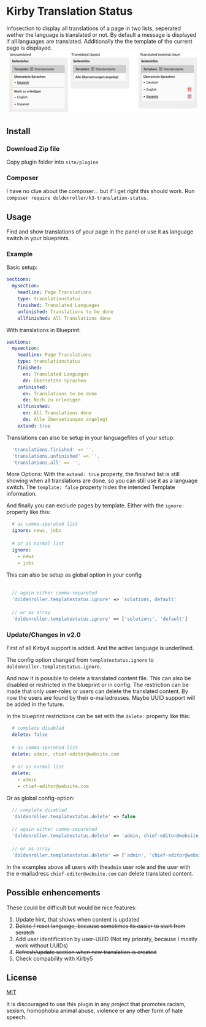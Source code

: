 # Kirby Translation Status

Infosection to display all translations of a page in two lists, seperated wether the language is translated or not. By default a message is displayed if all languages are translated. Additionally the the template of the current page is displayed.
![screenshot translation-status](/screenshot-v2.jpg)

## Install
### Download Zip file

Copy plugin folder into `site/plugins`

### Composer
I have no clue about the composer... but if I get right this should work.
Run `composer require doldenroller/k3-translation-status`.

## Usage
Find and show translations of your page in the panel or use it as language switch in your blueprints.

### Example
Basic setup:

```yaml
sections:
  mysection:
    headline: Page Translations
    type: translationstatus
    finished: Translated Languages
    unfinished: Translations to be done
    allfinished: All Translations done
```


With translations in Blueprint:

```yaml
sections:
  mysection:
    headline: Page Translations
    type: translationstatus
    finished:
      en: Translated Languages
      de: Übersetzte Sprachen
    unfinished:
      en: Translations to be done
      de: Noch zu erledigen
    allfinished:
      en: All Translations done
      de: Alle Übersetzungen angelegt
    extend: true
```

Translations can also be setup in your languagefiles of your setup:

```yaml
  'translations.finished' => '',
  'translations.unfinished' => '',
  'translations.all' => '',

```

More Options:
With the `extend: true` property, the finished list is still showing when all translations are done, so you can still use it as a language switch.
The `template: false` property hides the intended Template information.

And finally you can exclude pages by template. Either with the `ignore:` property like this:

```yaml
  # as comma-sperated list
  ignore: news, jobs

  # or as normal list
  ignore:
    - news
    - jobs

```

This can also be setup as global option in your config

```php

  // again either comma-separeted
  'doldenroller.templatestatus.ignore' => 'solutions, default'

  // or as array
  'doldenroller.templatestatus.ignore' => ['solutions', 'default']

```

### Update/Changes in v2.0
First of all Kirby4 support is added. And the active language is underlined.

The config option changed from `templatestatus.ignore` to `doldenroller.templatestatus.ignore`.

And now it is possible to delete a translated content file. This can also be disabled or restricted in the blueprint or in config. The restriction can be made that only user-roles or users can delete the translated content. By now the users are found by their e-mailadresses. Maybe UUID support will be added in the future.

In the blueprint restrictions can be set with the `delete:` property like this:

```yaml
  # complete disabled
  delete: false

  # as comma-sperated list
  delete: admin, chief-editor@website.com

  # or as normal list
  delete:
    - admin
    - chief-editor@website.com

```

Or as global config-option:

```php
  // complete disabled
  'doldenroller.templatestatus.delete' => false

  // again either comma-separeted
  'doldenroller.templatestatus.delete' => 'admin, chief-editor@website.com'

  // or as array
  'doldenroller.templatestatus.delete' => ['admin', 'chief-editor@website.com']

```

In the examples above all users with the`admin` user role and the user with the e-mailadress `chief-editor@website.com` can delete translated content.

## Possible enhencements
These could be difficult but would be nice features:
1. Update hint, that shows when content is updated
2. ~~Delete / reset language, because sometimes its easier to start from scratch~~
3. Add user identification by user-UUID (Not my prioraty, because I mostly work without UUIDs)
4. ~~Refresh/update section when new translation is created~~
5. Check compability with Kirby5

## License

[MIT](https://opensource.org/licenses/MIT)


It is discouraged to use this plugin in any project that promotes racism, sexism, homophobia animal abuse, violence or any other form of hate speech.
